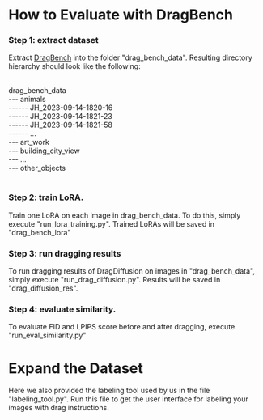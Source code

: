 # How to Evaluate with DragBench

### Step 1: extract dataset
Extract [DragBench](https://github.com/Yujun-Shi/DragDiffusion/releases/download/v0.1.1/DragBench.zip) into the folder "drag_bench_data".
Resulting directory hierarchy should look like the following:

<br>
drag_bench_data<br>
--- animals<br>
------ JH_2023-09-14-1820-16<br>
------ JH_2023-09-14-1821-23<br>
------ JH_2023-09-14-1821-58<br>
------ ...<br>
--- art_work<br>
--- building_city_view<br>
--- ...<br>
--- other_objects<br>
<br>

### Step 2: train LoRA.
Train one LoRA on each image in drag_bench_data.
To do this, simply execute "run_lora_training.py".
Trained LoRAs will be saved in "drag_bench_lora"

### Step 3: run dragging results
To run dragging results of DragDiffusion on images in "drag_bench_data", simply execute "run_drag_diffusion.py".
Results will be saved in "drag_diffusion_res".

### Step 4: evaluate  similarity.
To evaluate FID and LPIPS score before and after dragging, execute "run_eval_similarity.py"

# Expand the Dataset
Here we also provided the labeling tool used by us in the file "labeling_tool.py".
Run this file to get the user interface for labeling your images with drag instructions.
